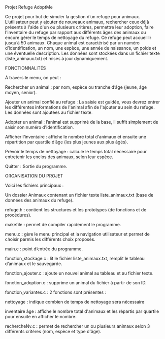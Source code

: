 Projet Refuge AdoptMe



Ce projet pour but de simuler la gestion d’un refuge pour animaux. L’utilisateur peut y ajouter de nouveaux animaux, rechercher ceux déjà présents à l'aide d'un ou plusieurs critères, permettre leur adoption, faire l'inventaire du refuge par rapport aux différents âges des animaux ou encore gérer le temps de nettoyage du refuge.
Ce refuge peut accueillir jusqu’à 50 animaux. Chaque animal est caractérisé par un numéro d’identification, un nom, une espèce, une année de naissance, un poids et une éventuelle description. Les données sont stockées dans un fichier texte (liste_animaux.txt) et mises à jour dynamiquement.









FONCTIONNALITÉS 

À travers le menu, on peut :

Rechercher un animal : par nom, espèce ou tranche d’âge (jeune, âge moyen, senior).

Ajouter un animal confié au refuge : La saisie est guidée, vous devrez entrer les différentes informations de l'animal afin de l'ajouter au sein du refuge. Les données sont ajoutées au fichier texte.

Adopter un animal : l’animal est supprimé de la base, il suffit simplement de saisir son numéro d'identification.

Afficher l’inventaire : affiche le nombre total d'animaux et ensuite une répartition par quartile d’âge (les plus jeunes aux plus âgés).

Prévoir le temps de nettoyage : calcule le temps total nécessaire pour entretenir les enclos des animaux, selon leur espèce.

Quitter : Sortie du programme.










ORGANISATION DU PROJET

Voici les fichiers principaux :

Un dossier Animaux contenant un fichier texte liste_animaux.txt (base de données des animaux du refuge).

refuge.h : contient les structures et les prototypes (de fonctions et de procédures).

makefile : permet de compiler rapidement le programme.

menu.c : gère le menu principal et la navigation utilisateur et permet de choisir parmis les différents choix proposés.

main.c : point d’entrée du programme.

fonction_stockage.c : lit le fichier liste_animaux.txt, remplit le tableau d’animaux et le sauvegarde.

fonction_ajouter.c : ajoute un nouvel animal au tableau et au fichier texte.

fonction_adoption.c : supprime un animal du fichier à partir de son ID.

fonction_variantes.c : 2 fonctions sont présentes : 

nettoyage : indique combien de temps de nettoyage sera nécessaire

inventaire âge : affiche le nombre total d'animaux et les répartis par quartile pour ensuite en afficher le nombre.

rechercheNv.c : permet de rechercher un ou plusieurs animaux selon 3 différents critères (nom, espèce et type d'âge).


